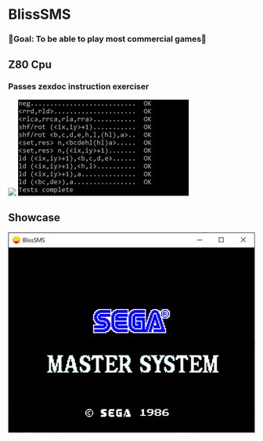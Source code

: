 # BlissSMS
### 🌟Goal: To be able to play most commercial games🌟

## Z80 Cpu
### Passes zexdoc instruction exerciser
![](z1.PNG)
![](BlissSMS/res/z2.PNG)

## Showcase
![](BlissSMS/res/bios.PNG)
